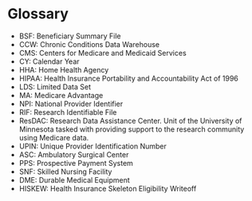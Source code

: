 # Glossary

- BSF: Beneficiary Summary File
- CCW: Chronic Conditions Data Warehouse
- CMS: Centers for Medicare and Medicaid Services
- CY: Calendar Year
- HHA: Home Health Agency
- HIPAA: Health Insurance Portability and Accountability Act of 1996
- LDS: Limited Data Set
- MA: Medicare Advantage
- NPI: National Provider Identifier
- RIF: Research Identifiable File
- ResDAC: Research Data Assistance Center. Unit of the University of Minnesota tasked with providing support to the research community using Medicare data.
- UPIN: Unique Provider Identification Number
- ASC: Ambulatory Surgical Center
- PPS: Prospective Payment System
- SNF: Skilled Nursing Facility
- DME: Durable Medical Equipment
- HISKEW: Health Insurance Skeleton Eligibility Writeoff



